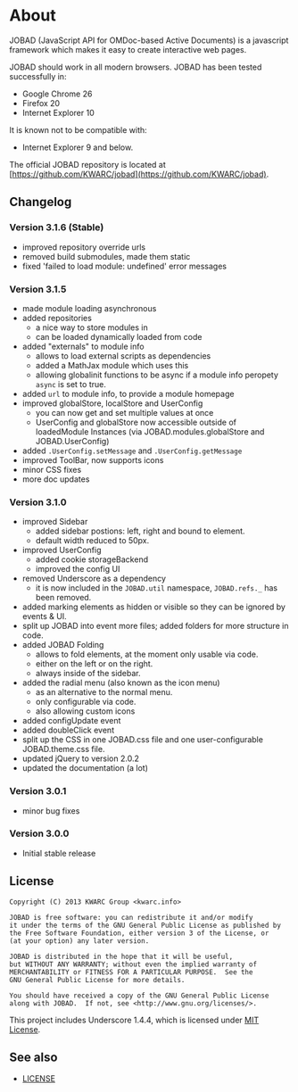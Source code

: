 # About

JOBAD (JavaScript API for OMDoc-based Active Documents) is a javascript framework which makes it easy to create interactive web pages. 

JOBAD should work in all modern browsers. JOBAD has been tested successfully in: 

* Google Chrome 26
* Firefox 20
* Internet Explorer 10

It is known not to be compatible with: 

* Internet Explorer 9 and below. 

The official JOBAD repository is located at [https://github.com/KWARC/jobad](https://github.com/KWARC/jobad). 

## Changelog
### Version 3.1.6 (Stable)
* improved repository override urls
* removed build submodules, made them static
* fixed 'failed to load module: undefined' error messages

### Version 3.1.5
* made module loading asynchronous 
* added repositories
	* a nice way to store modules in
	* can be loaded dynamically loaded from code
* added "externals" to module info
	* allows to load external scripts as dependencies
	* added a MathJax module which uses this
	* allowing globalinit functions to be async if a module info peropety `async` is set to true. 
* added `url` to module info, to provide a module homepage
* improved globalStore, localStore and UserConfig
	* you can now get and set multiple values at once
	* UserConfig and globalStore now accessible outside of loadedModule Instances (via JOBAD.modules.globalStore and JOBAD.UserConfig)
* added `.UserConfig.setMessage` and `.UserConfig.getMessage`
* improved ToolBar, now supports icons
* minor CSS fixes
* more doc updates

### Version 3.1.0
* improved Sidebar
	* added sidebar postions: left, right and bound to element. 
	* default width reduced to 50px. 
* improved UserConfig
	* added cookie storageBackend
	* improved the config UI
* removed Underscore as a dependency
	* it is now included in the `JOBAD.util` namespace, `JOBAD.refs._` has been removed. 
* added marking elements as hidden or visible so they can be ignored by events & UI. 
* split up JOBAD into event more files; added folders for more structure in code. 
* added JOBAD Folding
	* allows to fold elements, at the moment only usable via code. 
	* either on the left or on the right. 
	* always inside of the sidebar. 
* added the radial menu (also known as the icon menu)
	* as an alternative to the normal menu. 
	* only configurable via code. 
	* also allowing custom icons
* added configUpdate event
* added doubleClick event
* split up the CSS in one JOBAD.css file and one user-configurable JOBAD.theme.css file. 
* updated jQuery to version 2.0.2
* updated the documentation (a lot)

### Version 3.0.1
* minor bug fixes

### Version 3.0.0
* Initial stable release

## License

	Copyright (C) 2013 KWARC Group <kwarc.info>
	
	JOBAD is free software: you can redistribute it and/or modify
	it under the terms of the GNU General Public License as published by
	the Free Software Foundation, either version 3 of the License, or
	(at your option) any later version.
	
	JOBAD is distributed in the hope that it will be useful,
	but WITHOUT ANY WARRANTY; without even the implied warranty of
	MERCHANTABILITY or FITNESS FOR A PARTICULAR PURPOSE.  See the
	GNU General Public License for more details.
	
	You should have received a copy of the GNU General Public License
	along with JOBAD.  If not, see <http://www.gnu.org/licenses/>.

This project includes Underscore 1.4.4, which is licensed under [MIT License](https://github.com/documentcloud/underscore/blob/master/LICENSE). 

## See also

* [LICENSE](../../LICENSE)
